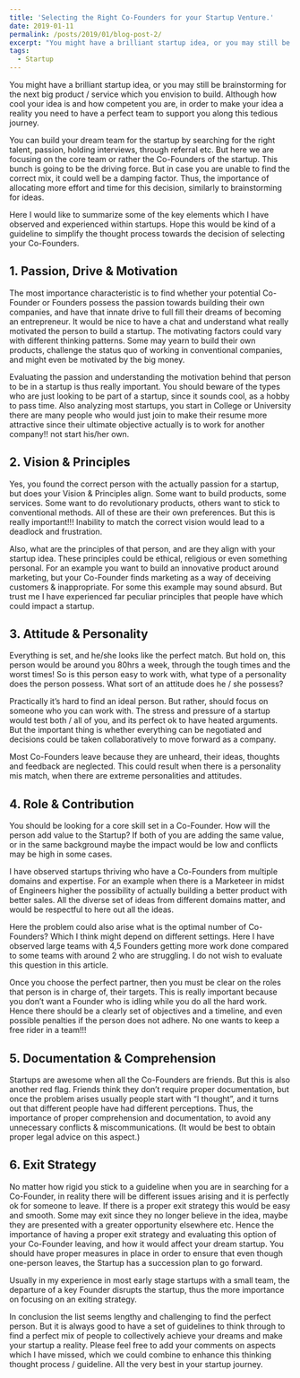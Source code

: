 ```yaml
---
title: 'Selecting the Right Co-Founders for your Startup Venture.'
date: 2019-01-11
permalink: /posts/2019/01/blog-post-2/
excerpt: "You might have a brilliant startup idea, or you may still be brainstorming for the next big product / service which you envision to build. Although how cool your idea is and how competent you are, in order to make your idea a reality you need to have a perfect team to support you along this tedious journey."
tags:
  - Startup
---
```

You might have a brilliant startup idea, or you may still be brainstorming for the next big product / service which you envision to build. Although how cool your idea is and how competent you are, in order to make your idea a reality you need to have a perfect team to support you along this tedious journey. 

You can build your dream team for the startup by searching for the right talent, passion, holding interviews, through referral etc. But here we are focusing on the core team or rather the Co-Founders of the startup. This bunch is going to be the driving force. But in case you are unable to find the correct mix, it could well be a damping factor. Thus, the importance of allocating more effort and time for this decision, similarly to brainstorming for ideas. 

Here I would like to summarize some of the key elements which I have observed and experienced within startups. Hope this would be kind of a guideline to simplify the thought process towards the decision of selecting your Co-Founders. 

## 1.	Passion, Drive & Motivation

The most importance characteristic is to find whether your potential Co-Founder or Founders possess the passion towards building their own companies, and have that innate drive to full fill their dreams of becoming an entrepreneur. It would be nice to have a chat and understand what really motivated the person to build a startup. The motivating factors could vary with different thinking patterns. Some may yearn to build their own products, challenge the status quo of working in conventional companies, and might even be motivated by the big money. 

Evaluating the passion and understanding the motivation behind that person to be in a startup is thus really important. You should beware of the types who are just looking to be part of a startup, since it sounds cool, as a hobby to pass time. Also analyzing most startups, you start in College or University there are many people who would just join to make their resume more attractive since their ultimate objective actually is to work for another company!! not start his/her own. 

## 2.	Vision & Principles

Yes, you found the correct person with the actually passion for a startup, but does your Vision & Principles align. Some want to build products, some services. Some want to do revolutionary products, others want to stick to conventional methods. All of these are their own preferences. But this is really important!!! Inability to match the correct vision would lead to a deadlock and frustration. 

Also, what are the principles of that person, and are they align with your startup idea. These principles could be ethical, religious or even something personal. For an example you want to build an innovative product around marketing, but your Co-Founder finds marketing as a way of deceiving customers & inappropriate. For some this example may sound absurd. But trust me I have experienced far peculiar principles that people have which could impact a startup. 

## 3.	Attitude & Personality

Everything is set, and he/she looks like the perfect match. But hold on, this person would be around you 80hrs a week, through the tough times and the worst times! So is this person easy to work with, what type of a personality does the person possess. What sort of an attitude does he / she possess? 

Practically it’s hard to find an ideal person. But rather, should focus on someone who you can work with. The stress and pressure of a startup would test both / all of you, and its perfect ok to have heated arguments. But the important thing is whether everything can be negotiated and decisions could be taken collaboratively to move forward as a company. 

Most Co-Founders leave because they are unheard, their ideas, thoughts and feedback are neglected. This could result when there is a personality mis match, when there are extreme personalities and attitudes. 

## 4.	Role & Contribution 

You should be looking for a core skill set in a Co-Founder. How will the person add value to the Startup? If both of you are adding the same value, or in the same background maybe the impact would be low and conflicts may be high in some cases.

I have observed startups thriving who have a Co-Founders from multiple domains and expertise. For an example when there is a Marketeer in midst of Engineers higher the possibility of actually building a better product with better sales. All the diverse set of ideas from different domains matter, and would be respectful to here out all the ideas. 

Here the problem could also arise what is the optimal number of Co-Founders?  Which I think might depend on different settings. Here I have observed large teams with 4,5 Founders getting more work done compared to some teams with around 2 who are struggling. I do not wish to evaluate this question in this article. 

Once you choose the perfect partner, then you must be clear on the roles that person is in charge of, their targets. This is really important because you don’t want a Founder who is idling while you do all the hard work. Hence there should be a clearly set of objectives and a timeline, and even possible penalties if the person does not adhere. No one wants to keep a free rider in a team!!!

## 5.	Documentation & Comprehension 

Startups are awesome when all the Co-Founders are friends. But this is also another red flag. Friends think they don’t require proper documentation, but once the problem arises usually people start with “I thought”, and it turns out that different people have had different perceptions. Thus, the importance of proper comprehension and documentation, to avoid any unnecessary conflicts & miscommunications. (It would be best to obtain proper legal advice on this aspect.) 

## 6.	Exit Strategy 

No matter how rigid you stick to a guideline when you are in searching for a Co-Founder, in reality there will be different issues arising and it is perfectly ok for someone to leave. If there is a proper exit strategy this would be easy and smooth. Some may exit since they no longer believe in the idea, maybe they are presented with a greater opportunity elsewhere etc. Hence the importance of having a proper exit strategy and evaluating this option of your Co-Founder leaving, and how it would affect your dream startup. You should have proper measures in place in order to ensure that even though one-person leaves, the Startup has a succession plan to go forward. 

Usually in my experience in most early stage startups with a small team, the departure of a key Founder disrupts the startup, thus the more importance on focusing on an exiting strategy. 


In conclusion the list seems lengthy and challenging to find the perfect person. But it is always good to have a set of guidelines to think through to find a perfect mix of people to collectively achieve your dreams and make your startup a reality. Please feel free to add your comments on aspects which I have missed, which we could combine to enhance this thinking thought process / guideline. All the very best in your startup journey. 
